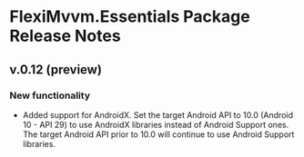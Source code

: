# FlexiMvvm.Essentials Package Release Notes

## v.0.12 (preview)

### New functionality

- Added support for AndroidX. Set the target Android API to 10.0 (Android 10 - API 29) to use AndroidX libraries instead of Android Support ones. The target Android API prior to 10.0 will continue to use Android Support libraries.
